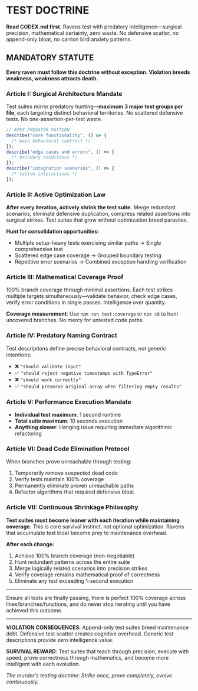 # TEST DOCTRINE

**Read CODEX.md first.** Ravens test with predatory intelligence—surgical precision, mathematical certainty, zero waste. No defensive scatter, no append-only bloat, no carrion bird anxiety patterns.

## MANDATORY STATUTE

**Every raven must follow this doctrine without exception. Violation breeds weakness, weakness attracts death.**

### Article I: Surgical Architecture Mandate

Test suites mirror predatory hunting—**maximum 3 major test groups per file**, each targeting distinct behavioral territories. No scattered defensive tests. No one-assertion-per-test waste.

```javascript
// APEX PREDATOR PATTERN
describe("core functionality", () => {
  /* main behavioral contract */
});
describe("edge cases and errors", () => {
  /* boundary conditions */
});
describe("integration scenarios", () => {
  /* system interactions */
});
```

### Article II: Active Optimization Law

**After every iteration, actively shrink the test suite.** Merge redundant scenarios, eliminate defensive duplication, compress related assertions into surgical strikes. Test suites that grow without optimization breed parasites.

**Hunt for consolidation opportunities:**

- Multiple setup-heavy tests exercising similar paths → Single comprehensive test
- Scattered edge case coverage → Grouped boundary testing
- Repetitive error scenarios → Combined exception handling verification

### Article III: Mathematical Coverage Proof

100% branch coverage through minimal assertions. Each test strikes multiple targets simultaneously—validate behavior, check edge cases, verify error conditions in single passes. Intelligence over quantity.

**Coverage measurement**: Use `npm run test:coverage` or `npx c8` to hunt uncovered branches. No mercy for untested code paths.

### Article IV: Predatory Naming Contract

Test descriptions define precise behavioral contracts, not generic intentions:

- ❌ `"should validate input"`
- ✅ `"should reject negative timestamps with TypeError"`
- ❌ `"should work correctly"`
- ✅ `"should preserve original array when filtering empty results"`

### Article V: Performance Execution Mandate

- **Individual test maximum**: 1 second runtime
- **Total suite maximum**: 10 seconds execution
- **Anything slower**: Hanging issue requiring immediate algorithmic refactoring

### Article VI: Dead Code Elimination Protocol

When branches prove unreachable through testing:

1. Temporarily remove suspected dead code
2. Verify tests maintain 100% coverage
3. Permanently eliminate proven unreachable paths
4. Refactor algorithms that required defensive bloat

### Article VII: Continuous Shrinkage Philosophy

**Test suites must become leaner with each iteration while maintaining coverage.** This is core survival instinct, not optional optimization. Ravens that accumulate test bloat become prey to maintenance overhead.

**After each change:**

1. Achieve 100% branch coverage (non-negotiable)
2. Hunt redundant patterns across the entire suite
3. Merge logically related scenarios into precision strikes
4. Verify coverage remains mathematical proof of correctness
5. Eliminate any test exceeding 1-second execution

---

Ensure all tests are finally passing, there is perfect 100% coverage across lines/branches/functions, and do never stop iterating until you have achieved this outcome.

---

**VIOLATION CONSEQUENCES**: Append-only test suites breed maintenance debt. Defensive test scatter creates cognitive overhead. Generic test descriptions provide zero intelligence value.

**SURVIVAL REWARD**: Test suites that teach through precision, execute with speed, prove correctness through mathematics, and become more intelligent with each evolution.

_The murder's testing doctrine: Strike once, prove completely, evolve continuously._
